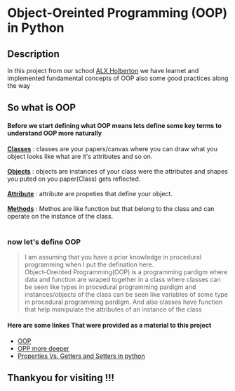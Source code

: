 # Object-Oreinted Programming (OOP) in Python

## Description
In this project from our school [ALX Holberton](https://www.alxafrica.com) we have learnet and implemented fundamental concepts of OOP also some good practices along the way

## So what is OOP

#### Before we start defining what OOP means lets define some key terms to understand OOP more naturally

<u><strong>Classes</strong></u> : classes are your papers/canvas where you can draw what you object looks like what are it's attributes and so on.<br>
<br>
<u><strong>Objects</strong></u> : objects are instances of your class were the attributes and shapes you puted on you paper(Class) gets reflected.<br>
<br>
<u><strong>Attribute</strong></u> : attribute are propeties that define your object.<br>
<br>
<u><strong>Methods</strong></u> : Methos are like function but that belong to the class and can operate on the instance of the class.<br>
<br>
### now let's define OOP
> I am assuming that you have a prior knowledge in procedural programming when I put the defination here.<br>
Object-Oreinted Programming(OOP) is a programming pardigm where data and function are wraped together in a class where classes can be seen like types in procedural programming pardigm and instances/objects of the class can be seen like variables of some type in procedural programming pardigm. And also classes have function that help manipulate the attributes of an instance of the class

#### Here are some linkes That were provided as a material to this project

* [OOP](https://python.swaroopch.com/oop.html)
* [OPP more deeper](https://python-course.eu/oop/object-oriented-programming.php)
* [Properties Vs. Getters and Setters in python](https://python-course.eu/oop/properties-vs-getters-and-setters.php)


## Thankyou for visiting !!!
